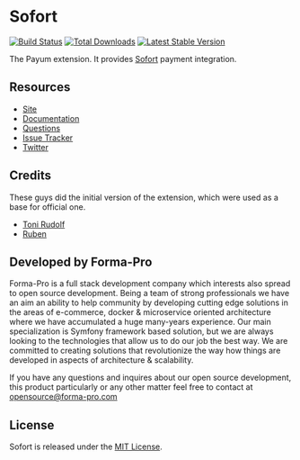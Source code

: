 # Sofort
[![Build Status](https://travis-ci.org/Payum/Sofort.png?branch=master)](https://travis-ci.org/Payum/Sofort)
[![Total Downloads](https://poser.pugx.org/payum/sofort/d/total.png)](https://packagist.org/packages/payum/sofort)
[![Latest Stable Version](https://poser.pugx.org/payum/sofort/version.png)](https://packagist.org/packages/payum/sofort)

The Payum extension. It provides [Sofort](https://www.sofort.com/eng-INT/buyer/sb/overview/) payment integration.

## Resources

* [Site](https://payum.forma-pro.com/)
* [Documentation](https://github.com/Payum/Payum/blob/master/docs/index.md#sofort)
* [Questions](http://stackoverflow.com/questions/tagged/payum)
* [Issue Tracker](https://github.com/Payum/Payum/issues)
* [Twitter](https://twitter.com/payumphp)

## Credits

These guys did the initial version of the extension, which were used as a base for official one.

* [Toni Rudolf](https://github.com/toooni)
* [Ruben](https://github.com/kryptychon)

## Developed by Forma-Pro

Forma-Pro is a full stack development company which interests also spread to open source development. 
Being a team of strong professionals we have an aim an ability to help community by developing cutting edge solutions in the areas of e-commerce, docker & microservice oriented architecture where we have accumulated a huge many-years experience. 
Our main specialization is Symfony framework based solution, but we are always looking to the technologies that allow us to do our job the best way. We are committed to creating solutions that revolutionize the way how things are developed in aspects of architecture & scalability.

If you have any questions and inquires about our open source development, this product particularly or any other matter feel free to contact at opensource@forma-pro.com

## License

Sofort is released under the [MIT License](LICENSE).
